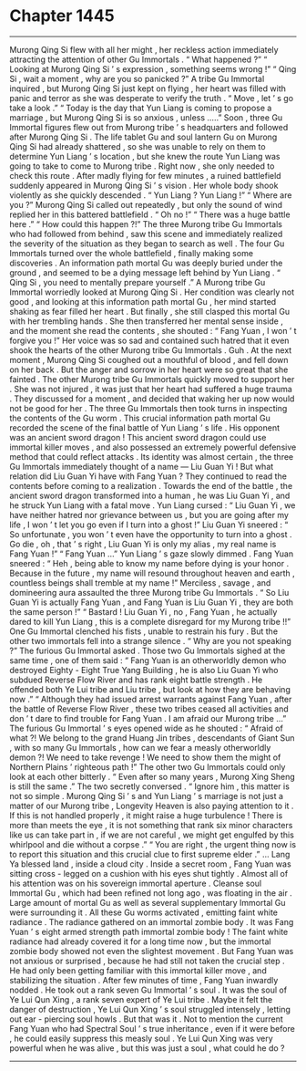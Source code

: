 
# Chapter 1445


---

Murong Qing Si flew with all her might , her reckless action immediately attracting the attention of other Gu Immortals .
“ What happened ?”
“ Looking at Murong Qing Si ’ s expression , something seems wrong !”
“ Qing Si , wait a moment , why are you so panicked ?”
A tribe Gu Immortal inquired , but Murong Qing Si just kept on flying , her heart was filled with panic and terror as she was desperate to verify the truth .
“ Move , let ’ s go take a look .”
“ Today is the day that Yun Liang is coming to propose a marriage , but Murong Qing Si is so anxious , unless …..”
Soon , three Gu Immortal figures flew out from Murong tribe ’ s headquarters and followed after Murong Qing Si .
The life tablet Gu and soul lantern Gu on Murong Qing Si had already shattered , so she was unable to rely on them to determine Yun Liang ’ s location , but she knew the route Yun Liang was going to take to come to Murong tribe . Right now , she only needed to check this route .
After madly flying for few minutes , a ruined battlefield suddenly appeared in Murong Qing Si ’ s vision .
Her whole body shook violently as she quickly descended .
“ Yun Liang ? Yun Liang !”
“ Where are you ?”
Murong Qing Si called out repeatedly , but only the sound of wind replied her in this battered battlefield .
“ Oh no !”
“ There was a huge battle here .”
“ How could this happen ?!”
The three Murong tribe Gu Immortals who had followed from behind , saw this scene and immediately realized the severity of the situation as they began to search as well .
The four Gu Immortals turned over the whole battlefield , finally making some discoveries .
An information path mortal Gu was deeply buried under the ground , and seemed to be a dying message left behind by Yun Liang .
“ Qing Si , you need to mentally prepare yourself .” A Murong tribe Gu Immortal worriedly looked at Murong Qing Si .
Her condition was clearly not good , and looking at this information path mortal Gu , her mind started shaking as fear filled her heart .
But finally , she still clasped this mortal Gu with her trembling hands .
She then transferred her mental sense inside , and the moment she read the contents , she shouted : “ Fang Yuan , I won ’ t forgive you !”
Her voice was so sad and contained such hatred that it even shook the hearts of the other Murong tribe Gu Immortals .
Guh .
At the next moment , Murong Qing Si coughed out a mouthful of blood , and fell down on her back . But the anger and sorrow in her heart were so great that she fainted .
The other Murong tribe Gu Immortals quickly moved to support her .
She was not injured , it was just that her heart had suffered a huge trauma .
They discussed for a moment , and decided that waking her up now would not be good for her .
The three Gu Immortals then took turns in inspecting the contents of the Gu worm .
This crucial information path mortal Gu recorded the scene of the final battle of Yun Liang ’ s life . His opponent was an ancient sword dragon !
This ancient sword dragon could use immortal killer moves , and also possessed an extremely powerful defensive method that could reflect attacks .
Its identity was almost certain , the three Gu Immortals immediately thought of a name — Liu Guan Yi !
But what relation did Liu Guan Yi have with Fang Yuan ?
They continued to read the contents before coming to a realization . Towards the end of the battle , the ancient sword dragon transformed into a human , he was Liu Guan Yi , and he struck Yun Liang with a fatal move .
Yun Liang cursed : “ Liu Guan Yi , we have neither hatred nor grievance between us , but you are going after my life , I won ’ t let you go even if I turn into a ghost !”
Liu Guan Yi sneered : “ So unfortunate , you won ’ t even have the opportunity to turn into a ghost . Go die , oh , that ’ s right , Liu Guan Yi is only my alias , my real name is Fang Yuan !”
“ Fang Yuan …” Yun Liang ’ s gaze slowly dimmed .
Fang Yuan sneered : “ Heh , being able to know my name before dying is your honor . Because in the future , my name will resound throughout heaven and earth , countless beings shall tremble at my name !”
Merciless , savage , and domineering aura assaulted the three Murong tribe Gu Immortals .
“ So Liu Guan Yi is actually Fang Yuan , and Fang Yuan is Liu Guan Yi , they are both the same person !”
“ Bastard ! Liu Guan Yi , no , Fang Yuan , he actually dared to kill Yun Liang , this is a complete disregard for my Murong tribe !!”
One Gu Immortal clenched his fists , unable to restrain his fury .
But the other two immortals fell into a strange silence .
“ Why are you not speaking ?” The furious Gu Immortal asked .
Those two Gu Immortals sighed at the same time , one of them said : “ Fang Yuan is an otherworldly demon who destroyed Eighty - Eight True Yang Building , he is also Liu Guan Yi who subdued Reverse Flow River and has rank eight battle strength . He offended both Ye Lui tribe and Liu tribe , but look at how they are behaving now .”
“ Although they had issued arrest warrants against Fang Yuan , after the battle of Reverse Flow River , these two tribes ceased all activities and don ’ t dare to find trouble for Fang Yuan . I am afraid our Murong tribe …”
The furious Gu Immortal ’ s eyes opened wide as he shouted : “ Afraid of what ?! We belong to the grand Huang Jin tribes , descendants of Giant Sun , with so many Gu Immortals , how can we fear a measly otherworldly demon ?! We need to take revenge ! We need to show them the might of Northern Plains ’ righteous path !”
The other two Gu Immortals could only look at each other bitterly .
“ Even after so many years , Murong Xing Sheng is still the same .” The two secretly conversed .
“ Ignore him , this matter is not so simple . Murong Qing Si ’ s and Yun Liang ’ s marriage is not just a matter of our Murong tribe , Longevity Heaven is also paying attention to it . If this is not handled properly , it might raise a huge turbulence ! There is more than meets the eye , it is not something that rank six minor characters like us can take part in , if we are not careful , we might get engulfed by this whirlpool and die without a corpse .”
“ You are right , the urgent thing now is to report this situation and this crucial clue to first supreme elder .”
…
Lang Ya blessed land , inside a cloud city .
Inside a secret room , Fang Yuan was sitting cross - legged on a cushion with his eyes shut tightly .
Almost all of his attention was on his sovereign immortal aperture .
Cleanse soul Immortal Gu , which had been refined not long ago , was floating in the air . Large amount of mortal Gu as well as several supplementary Immortal Gu were surrounding it .
All these Gu worms activated , emitting faint white radiance .
The radiance gathered on an immortal zombie body .
It was Fang Yuan ’ s eight armed strength path immortal zombie body !
The faint white radiance had already covered it for a long time now , but the immortal zombie body showed not even the slightest movement .
But Fang Yuan was not anxious or surprised , because he had still not taken the crucial step .
He had only been getting familiar with this immortal killer move , and stabilizing the situation .
After few minutes of time , Fang Yuan inwardly nodded .
He took out a rank seven Gu Immortal ’ s soul .
It was the soul of Ye Lui Qun Xing , a rank seven expert of Ye Lui tribe .
Maybe it felt the danger of destruction , Ye Lui Qun Xing ’ s soul struggled intensely , letting out ear - piercing soul howls .
But that was it .
Not to mention the current Fang Yuan who had Spectral Soul ’ s true inheritance , even if it were before , he could easily suppress this measly soul .
Ye Lui Qun Xing was very powerful when he was alive , but this was just a soul , what could he do ?

---

